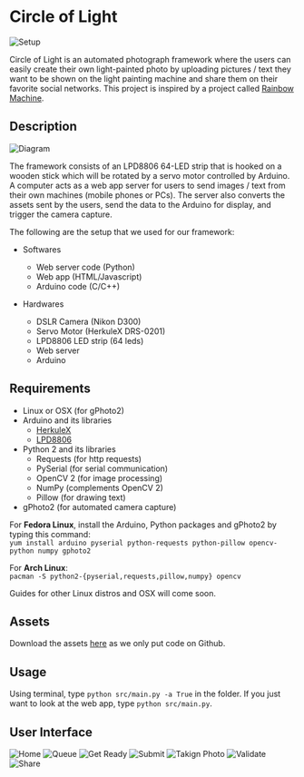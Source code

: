 Circle of Light
===============

![Setup](http://i.imgur.com/kNpy1ck.jpg "Yes, that's a Pokeball")

Circle of Light is an automated photograph framework where the users can easily
create their own light-painted photo by uploading pictures / text they want to be
shown on the light painting machine and share them on their favorite social
networks. This project is inspired by a project called
[Rainbow Machine](https://github.com/boxysean/RainbowMachine).

Description
---------------------

![Diagram](http://i.imgur.com/nvaVnxD.jpg)

The framework consists of an LPD8806 64-LED strip that is hooked on a wooden stick
which will be rotated by a servo motor controlled by Arduino. A computer acts as a
web app server for users to send images / text from their own machines (mobile phones
or PCs). The server also converts the assets sent by the users, send the data to the
Arduino for display, and trigger the camera capture.

The following are the setup that we used for our framework:
* Softwares
	* Web server code (Python)
	* Web app (HTML/Javascript)
	* Arduino code (C/C++)

* Hardwares
	* DSLR Camera (Nikon D300)
	* Servo Motor (HerkuleX DRS-0201)
	* LPD8806 LED strip (64 leds)
	* Web server
	* Arduino

Requirements
-----------
* Linux or OSX (for gPhoto2)
* Arduino and its libraries
	* [HerkuleX](http://www.sgbotic.com/products/datasheets/robotics/HerkuleX.zip)
	* [LPD8806](https://github.com/adafruit/LPD8806)
* Python 2 and its libraries
	* Requests (for http requests)
	* PySerial (for serial communication)
	* OpenCV 2 (for image processing)
	* NumPy (complements OpenCV 2)
	* Pillow (for drawing text)
* gPhoto2 (for automated camera capture)

For __Fedora Linux__, install the Arduino, Python packages and gPhoto2 by typing this command:  
`yum install arduino pyserial python-requests python-pillow opencv-python numpy gphoto2`

For __Arch Linux__:  
`pacman -S python2-{pyserial,requests,pillow,numpy} opencv`

Guides for other Linux distros and OSX will come soon.

Assets
--------
Download the assets [here](https://app.box.com/s/7k4tqvcerlbui6o0fknn) as we only put code on Github.

Usage
-----
Using terminal, type `python src/main.py -a True` in the folder. If you just want to look
at the web app, type `python src/main.py`.

User Interface
--------------
![Home](http://i.imgur.com/X4VsGcs.jpg)
![Queue](http://i.imgur.com/LRPwkqc.jpg)
![Get Ready](http://i.imgur.com/vsf1IZe.jpg)
![Submit](http://i.imgur.com/VOArTfr.jpg)
![Takign Photo](http://i.imgur.com/B5Y7yoA.jpg)
![Validate](http://i.imgur.com/0hGJbVG.jpg)
![Share](http://i.imgur.com/xd6yIUi.jpg)
